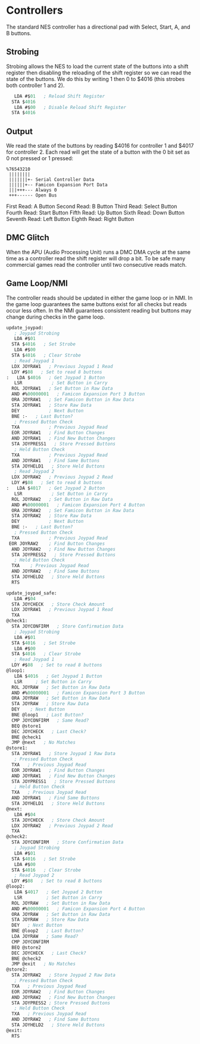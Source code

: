 # Controllers

The standard NES controller has a directional pad with Select, Start, A, and B buttons.

## Strobing

Strobing allows the NES to load the current state of the buttons into a shift register then disabling the reloading of the shift register so we can read the state of the buttons.  We do this by writing 1 then 0 to $4016 (this strobes both controller 1 and 2).

```lisp
   LDA #$01   ; Reload Shift Register
  STA $4016
   LDA #$00   ; Disable Reload Shift Register
  STA $4016
```

## Output

We read the state of the buttons by reading $4016 for controller 1 and $4017 for controller 2.  Each read will get the state of a button with the 0 bit set as 0 not pressed or 1 pressed:

```text
%76543210
 ||||||||
 |||||||+- Serial Controller Data
 ||||||+-- Famicon Expansion Port Data
 |||+++--- Always 0
 +++------ Open Bus
 ```

First Read:   A Button
Second Read:  B Button
Third Read:   Select Button
Fourth Read:  Start Button
Fifth Read:   Up Button
Sixth Read:   Down Button
Seventh Read: Left Button
Eighth Read:  Right Button

## DMC Glitch

When the APU (Audio Processing Unit) runs a DMC DMA cycle at the same time as a controller read the shift register will drop a bit.  To be safe many commercial games read the controller until two consecutive reads match.

## Game Loop/NMI

The controller reads should be updated in either the game loop or in NMI.  In the game loop guarantees the same buttons exist for all checks but reads occur less often.  In the NMI guarantees consistent reading but buttons may change during checks in the game loop.  

```lisp
update_joypad:
   ; Joypad Strobing
   LDA #$01
  STA $4016   ; Set Strobe
   LDA #$00
  STA $4016   ; Clear Strobe
   ; Read Joypad 1
  LDX JOYRAW1   ; Previous Joypad 1 Read
  LDY #$08   ; Set to read 8 buttons
:   LDA $4016   ; Get Joypad 1 Button
   LSR           ; Set Button in Carry
  ROL JOYRAW1   ; Set Button in Raw Data
  AND #%00000001   ; Famicon Expansion Port 3 Button
  ORA JOYRAW1   ; Set Famicon Button in Raw Data
  STA JOYRAW1   ; Store Raw Data
  DEY           ; Next Button
  BNE :-   ; Last Button?
   ; Pressed Button Check
  TXA           ; Previous Joypad Read
  EOR JOYRAW1   ; Find Button Changes
  AND JOYRAW1   ; Find New Button Changes
  STA JOYPRESS1   ; Store Pressed Buttons
   ; Held Button Check
  TXA           ; Previous Joypad Read
  AND JOYRAW1   ; Find Same Buttons
  STA JOYHELD1   ; Store Held Buttons
   ; Read Joypad 2
  LDX JOYRAW2   ; Previous Joypad 2 Read
  LDY #$08   ; Set to read 8 buttons
:   LDA $4017   ; Get Joypad 2 Button
   LSR           ; Set Button in Carry
  ROL JOYRAW2   ; Set Button in Raw Data
  AND #%00000001   ; Famicon Expansion Port 4 Button
  ORA JOYRAW2   ; Set Famicon Button in Raw Data
  STA JOYRAW2   ; Store Raw Data
  DEY           ; Next Button
  BNE :-   ; Last Button?
   ; Pressed Button Check
  TXA           ; Previous Joypad Read
 EOR JOYRAW2    ; Find Button Changes
  AND JOYRAW2   ; Find New Button Changes
  STA JOYPRESS2   ; Store Pressed Buttons
   ; Held Button Check
  TXA    ; Previous Joypad Read
  AND JOYRAW2   ; Find Same Buttons
  STA JOYHELD2   ; Store Held Buttons
  RTS

update_joypad_safe:
   LDA #$04
  STA JOYCHECK   ; Store Check Amount
  LDX JOYRAW1   ; Previous Joypad 1 Read
  TXA
@check1:
  STA JOYCONFIRM   ; Store Confirmation Data
   ; Joypad Strobing
   LDA #$01
  STA $4016   ; Set Strobe
   LDA #$00
  STA $4016   ; Clear Strobe
   ; Read Joypad 1
  LDY #$08   ; Set to read 8 buttons
@loop1:
   LDA $4016   ; Get Joypad 1 Button
   LSR     ; Set Button in Carry
  ROL JOYRAW   ; Set Button in Raw Data
  AND #%00000001   ; Famicon Expansion Port 3 Button
  ORA JOYRAW   ; Set Button in Raw Data
  STA JOYRAW   ; Store Raw Data
  DEY    ; Next Button
  BNE @loop1   ; Last Button?
  CMP JOYCONFIRM   ; Same Read?
  BEQ @store1
  DEC JOYCHECK   ; Last Check?
  BNE @check1
  JMP @next   ; No Matches
@store1:
  STA JOYRAW1   ; Store Joypad 1 Raw Data
   ; Pressed Button Check
  TXA   ; Previous Joypad Read
  EOR JOYRAW1   ; Find Button Changes
  AND JOYRAW1   ; Find New Button Changes
  STA JOYPRESS1   ; Store Pressed Buttons
   ; Held Button Check
  TXA   ; Previous Joypad Read
  AND JOYRAW1   ; Find Same Buttons
  STA JOYHELD1   ; Store Held Buttons
@next:
   LDA #$04
  STA JOYCHECK   ; Store Check Amount
  LDX JOYRAW2   ; Previous Joypad 2 Read
  TXA
@check2:
  STA JOYCONFIRM   ; Store Confirmation Data
   ; Joypad Strobing
   LDA #$01
  STA $4016   ; Set Strobe
   LDA #$00
  STA $4016   ; Clear Strobe
   ; Read Joypad 2
  LDY #$08   ; Set to read 8 buttons
@loop2:
   LDA $4017   ; Get Joypad 2 Button
   LSR         ; Set Button in Carry
  ROL JOYRAW   ; Set Button in Raw Data
  AND #%00000001   ; Famicon Expansion Port 4 Button
  ORA JOYRAW   ; Set Button in Raw Data
  STA JOYRAW   ; Store Raw Data
  DEY   ; Next Button
  BNE @loop2   ; Last Button?
  LDA JOYRAW   ; Same Read?
  CMP JOYCONFIRM
  BEQ @store2
  DEC JOYCHECK   ; Last Check?
  BNE @check2
  JMP @exit   ; No Matches
@store2:
  STA JOYRAW2   ; Store Joypad 2 Raw Data
   ; Pressed Button Check
  TXA   ; Previous Joypad Read
  EOR JOYRAW2   ; Find Button Changes
  AND JOYRAW2   ; Find New Button Changes
  STA JOYPRESS2 ; Store Pressed Buttons
   ; Held Button Check
  TXA   ; Previous Joypad Read
  AND JOYRAW2   ; Find Same Buttons
  STA JOYHELD2   ; Store Held Buttons
@exit:
  RTS
```